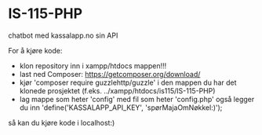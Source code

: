 # IS-115-PHP
chatbot med kassalapp.no sin API


For å kjøre kode:
- klon repository inn i xampp/htdocs mappen!!!
- last ned Composer: https://getcomposer.org/download/
- kjør 'composer require guzzlehttp/guzzle' i den mappen du har det klonede prosjektet (f.eks. ../xampp/htdocs/is115/IS-115-PHP)
- lag mappe som heter 'config' med fil som heter 'config.php' også legger du inn 'define('KASSALAPP_API_KEY', 'spørMajaOmNøkkel:)');

så kan du kjøre kode i localhost:)
